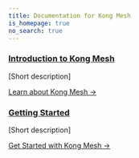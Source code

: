 ```yaml
---
title: Documentation for Kong Mesh
is_homepage: true
no_search: true
---
```

<div class="docs-grid">

  <div class="docs-grid-block">
    <h3><a href="/mesh/overview">Introduction to Kong Mesh</a></h3>
    <p>[Short description]</p>
    <a href="/mesh/overview">Learn about Kong Mesh &rarr;</a>
  </div>

  <div class="docs-grid-block">
    <h3><a href="/mesh/overview">Getting Started</a></h3>
    <p>[Short description]</p>
    <a href="/mesh/overview">Get Started with Kong Mesh &rarr;</a>
  </div>

</div>

